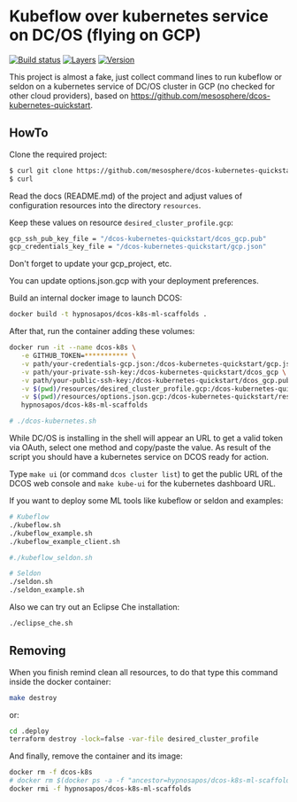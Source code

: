 # Kubeflow over kubernetes service on DC/OS (flying on GCP)
[![Build status](https://circleci.com/gh/hypnosapos/dcos-k8s-ml-scaffolds/tree/master.svg?style=svg)](https://circleci.com/gh/hypnosapos/dcos-k8s-ml-scaffolds/tree/master)
[![Layers](https://images.microbadger.com/badges/image/hypnosapos/dcos-k8s-ml-scaffolds.svg)](https://microbadger.com/images/hypnosapos/dcos-k8s-ml-scaffolds)
[![Version](https://images.microbadger.com/badges/version/hypnosapos/dcos-k8s-ml-scaffolds.svg)](https://microbadger.com/images/hypnosapos/dcos-k8s-ml-scaffolds)


This project is almost a fake, just collect command lines to run kubeflow or seldon on a kubernetes service of DC/OS cluster in GCP (no checked for other cloud providers),
based on https://github.com/mesosphere/dcos-kubernetes-quickstart.

## HowTo

Clone the required project:

```bash
$ curl git clone https://github.com/mesosphere/dcos-kubernetes-quickstart
$ curl 
```

Read the docs (README.md) of the project and adjust values of configuration resources into the directory `resources`.

Keep these values on resource `desired_cluster_profile.gcp`:

```bash
gcp_ssh_pub_key_file = "/dcos-kubernetes-quickstart/dcos_gcp.pub"
gcp_credentials_key_file = "/dcos-kubernetes-quickstart/gcp.json"
```

Don't forget to update your gcp_project, etc.

You can update options.json.gcp with your deployment preferences.

Build an internal docker image to launch DCOS:

```bash
docker build -t hypnosapos/dcos-k8s-ml-scaffolds .
```

After that, run the container adding these volumes:

```bash
docker run -it --name dcos-k8s \
   -e GITHUB_TOKEN=*********** \
   -v path/your-credentials-gcp.json:/dcos-kubernetes-quickstart/gcp.json \
   -v path/your-private-ssh-key:/dcos-kubernetes-quickstart/dcos_gcp \
   -v path/your-public-ssh-key:/dcos-kubernetes-quickstart/dcos_gcp.pub \
   -v $(pwd)/resources/desired_cluster_profile.gcp:/dcos-kubernetes-quickstart/resources/desired_cluster_profile.gcp \
   -v $(pwd)/resources/options.json.gcp:/dcos-kubernetes-quickstart/resources/options.json.gcp \
   hypnosapos/dcos-k8s-ml-scaffolds

# ./dcos-kubernetes.sh
```

While DC/OS is installing in the shell will appear an URL to get a valid token via OAuth, select one method and copy/paste the value.
As result of the script you should have a kubernetes service on DCOS ready for action.

Type `make ui` (or command `dcos cluster list`) to get the public URL of the DCOS web console and `make kube-ui` for the kubernetes dashboard URL.

If you want to deploy some ML tools like kubeflow or seldon and examples:

```bash
# Kubeflow
./kubeflow.sh
./kubeflow_example.sh
./kubeflow_example_client.sh

#./kubeflow_seldon.sh

# Seldon
./seldon.sh
./seldon_example.sh
```

Also we can try out an Eclipse Che installation:

```bash
./eclipse_che.sh
```

## Removing

When you finish remind clean all resources, to do that type this command inside the docker container:

```bash
make destroy
```

or:

```bash
cd .deploy
terraform destroy -lock=false -var-file desired_cluster_profile
```

And finally, remove the container and its image:

```bash
docker rm -f dcos-k8s
# docker rm $(docker ps -a -f "ancestor=hypnosapos/dcos-k8s-ml-scaffolds" --format '{{.Names}}')
docker rmi -f hypnosapos/dcos-k8s-ml-scaffolds
```
